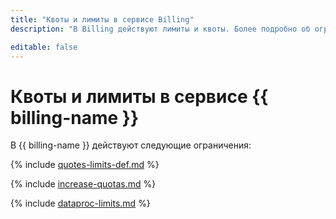 ```yaml
---
title: "Квоты и лимиты в сервисе Billing"
description: "В Billing действуют лимиты и квоты. Более подробно об ограничениях в сервисе вы узнаете из данной статьи."

editable: false
---
```


# Квоты и лимиты в сервисе {{ billing-name }}

В {{ billing-name }} действуют следующие ограничения:

{% include [quotes-limits-def.md](../../_includes/quotes-limits-def.md) %}

{% include [increase-quotas.md](../../_includes/increase-quotas.md) %}

{% include [dataproc-limits.md](../../_includes/billing/billing-limits.md) %}
